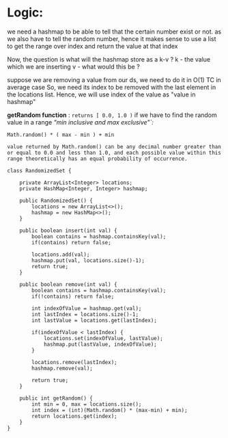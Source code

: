 # Logic: 

we need a hashmap to be able to tell that the certain number exist or not.
as we also have to tell the random number, hence it makes sense to use a list 
to get the range over index and return the value at that index

Now, the question is what will the hashmap store as a k-v ?
k - the value which we are inserting
v - what would this be ?

suppose we are removing a value from our ds, we need to do it in O(1) TC in average case
So, we need its index to be removed with the last element in the locations list. Hence, we  will use index of the value as "value in hashmap"
		
**getRandom function** : `returns [ 0.0, 1.0 )` if we have to find the random value in a range *"min inclusive and max exclusive"`:* 

`Math.random() * ( max - min ) + min`

`value returned by Math.random() can be any decimal number greater than or equal to 0.0 and less than 1.0, and each possible value within this range theoretically has an equal probability of occurrence.`



		
```
class RandomizedSet {
    
    private ArrayList<Integer> locations;
    private HashMap<Integer, Integer> hashmap;
    
    public RandomizedSet() {
        locations = new ArrayList<>();
        hashmap = new HashMap<>();
    }
    
    public boolean insert(int val) {
        boolean contains = hashmap.containsKey(val);
        if(contains) return false;
        
        locations.add(val);
        hashmap.put(val, locations.size()-1);
        return true;
    }
    
    public boolean remove(int val) {
        boolean contains = hashmap.containsKey(val);
        if(!contains) return false;
        
        int indexOfValue = hashmap.get(val);
        int lastIndex = locations.size()-1;
        int lastValue = locations.get(lastIndex);
        
        if(indexOfValue < lastIndex) {
            locations.set(indexOfValue, lastValue);
            hashmap.put(lastValue, indexOfValue);
        }
        
        locations.remove(lastIndex);
        hashmap.remove(val);
        
        return true;
    }
    
    public int getRandom() {
        int min = 0, max = locations.size();
        int index = (int)(Math.random() * (max-min) + min);
        return locations.get(index);
    }
}
```
